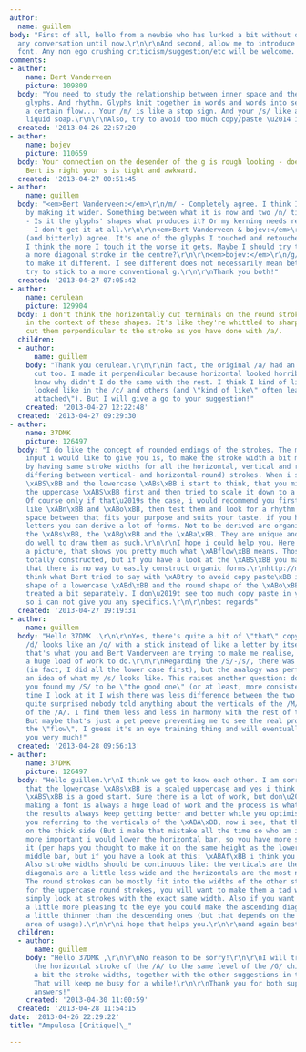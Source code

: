 ```yaml
---
author:
  name: guillem
body: "First of all, hello from a newbie who has lurked a bit without daring to join
  any conversation until now.\r\n\r\nAnd second, allow me to introduce my very first
  font. Any non ego crushing criticism/suggestion/etc will be welcome. Thanks![img:sites/default/files/old-images/typophile_5850.png]"
comments:
- author:
    name: Bert Vanderveen
    picture: 109809
  body: "You need to study the relationship between inner space and the space between
    glyphs. And rhythm. Glyphs knit together in words and words into sentences need
    a certain flow... Your /m/ is like a stop sign. And your /s/ like a splotch of
    liquid soap.\r\n\r\nAlso, try to avoid too much copy/paste \u2014 it impedes character."
  created: '2013-04-26 22:57:20'
- author:
    name: bojev
    picture: 110659
  body: Your connection on the desender of the g is rough looking - does not flow.
    Bert is right your s is tight and awkward.
  created: '2013-04-27 00:51:45'
- author:
    name: guillem
  body: "<em>Bert Vanderveen:</em>\r\n/m/ - Completely agree. I think I can save it
    by making it wider. Something between what it is now and two /n/ tied together.\r\nRhythm/flow
    - Is it the glyphs' shapes what produces it? Or my kerning needs revision too?\r\nCopy&paste
    - I don't get it at all.\r\n\r\n<em>Bert Vanderveen & bojev:</em>\r\n/s/ - Completely
    (and bitterly) agree. It's one of the glyphs I touched and retouched most, and
    I think the more I touch it the worse it gets. Maybe I should try to redo it with
    a more diagonal stroke in the centre?\r\n\r\n<em>bojev:</em>\r\n/g/ - I wanted
    to make it different. I see different does not necessarily mean better. I will
    try to stick to a more conventional g.\r\n\r\nThank you both!"
  created: '2013-04-27 07:05:42'
- author:
    name: cerulean
    picture: 129904
  body: I don't think the horizontally cut terminals on the round strokes are suitable
    in the context of these shapes. It's like they're whittled to sharp points. I'd
    cut them perpendicular to the stroke as you have done with /a/.
  children:
  - author:
      name: guillem
    body: "Thank you cerulean.\r\n\r\nIn fact, the original /a/ had an horizontal
      cut too. I made it perpendicular because horizontal looked horrible. I don't
      know why didn't I do the same with the rest. I think I kind of liked how it
      looked like in the /c/ and others (and \"kind of like\" often leads to \"feel
      attached\"). But I will give a go to your suggestion!"
    created: '2013-04-27 12:22:48'
  created: '2013-04-27 09:29:30'
- author:
    name: 37DMK
    picture: 126497
  body: "I do like the concept of rounded endings of the strokes. The most important
    input i would like to give you is, to make the stroke width a bit more continuous,
    by having same stroke widths for all the horizontal, vertical and round (of course
    differing between vertical- and horizontal-round) strokes. When i see the uppercase
    \xABS\xBB and the lowercase \xABs\xBB i start to think, that you might have drawn
    the uppercase \xABS\xBB first and then tried to scale it down to a lowercase \xABs\xBB.
    Of course only if that\u2019s the case, i would recommend you first to draw letters
    like \xABn\xBB and \xABo\xBB, then test them and look for a rhythm with the white
    space between that fits your purpose and suits your taste. if you have those two
    letters you can derive a lot of forms. Not to be derived are organic forms like
    the \xABs\xBB, the \xABg\xBB and the \xABa\xBB. They are unique and you would
    do well to draw them as such.\r\n\r\nI hope i could help you. Here is a link to
    a picture, that shows you pretty much what \xABflow\xBB means. Those letters look
    totally constructed, but if you have a look at the \xABS\xBB you may realize,
    that there is no way to easily construct organic forms.\r\nhttp://maxboam.files.wordpress.com/2011/08/thomasewingfrench-essentialsoflettering-1912-02.jpg\r\n\r\nI
    think what Bert tried to say with \xABtry to avoid copy paste\xBB is: The round
    shape of a lowercase \xABd\xBB and the round shape of the \xABo\xBB should be
    treated a bit separately. I don\u2019t see too much copy paste in your font myself,
    so i can not give you any specifics.\r\n\r\nbest regards"
  created: '2013-04-27 19:19:31'
- author:
    name: guillem
  body: "Hello 37DMK .\r\n\r\nYes, there's quite a bit of \"that\" copypaste, so <em>my
    /d/ looks like an /o/ with a stick instead of like a letter by itself?</em>. If
    that's what you and Bert Vanderveen are trying to make me realise, I think I have
    a huge load of work to do.\r\n\r\nRegarding the /S/-/s/, there was no scaling
    (in fact, I did all the lower case first), but the analogy was perfect to have
    an idea of what my /s/ looks like. This raises another question: does that mean
    you found my /S/ to be \"the good one\" (or at least, more consistent)? Every
    time I look at it I wish there was less difference between the two curves.\r\n\r\nI'm
    quite surprised nobody told anything about the verticals of the /M/ and the horizontal
    of the /A/. I find them less and less in harmony with the rest of the glyphs.
    But maybe that's just a pet peeve preventing me to see the real problems.\r\n\r\nRegarding
    the \"flow\", I guess it's an eye training thing and will eventually click.\r\n\r\nThank
    you very much!"
  created: '2013-04-28 09:56:13'
- author:
    name: 37DMK
    picture: 126497
  body: "Hello guillem.\r\nI think we get to know each other. I am sorry for assuming,
    that the lowercase \xABs\xBB is a scaled uppercase and yes i think the uppercase
    \xABS\xBB is a good start. Sure there is a lot of work, but don\u2019t worry,
    making a font is always a huge load of work and the process is what matters, because
    the results always keep getting better and better while you optimise your workflow.\r\n\r\nWhen
    you referring to the verticals of the \xABA\xBB, now i see, that they are a tad
    on the thick side (But i make that mistake all the time so who am i to tell) and
    more important i would lower the horizontal bar, so you have more space inside
    it (per haps you thought to make it on the same height as the lowercase \xABf\xBB
    middle bar, but if you have a look at this: \xABAf\xBB i think you get the picture).
    Also stroke widths should be continuous like: the verticals are the widest, the
    diagonals are a little less wide and the horizontals are the most narrow ones.
    The round strokes can be mostly fit into the widths of the other strokes, except
    for the uppercase round strokes, you will want to make them a tad wider when you
    simply look at strokes with the exact same width. Also if you want to make it
    a little more pleasing to the eye you could make the ascending diagonal strokes
    a little thinner than the descending ones (but that depends on the taste and the
    area of usage).\r\n\r\ni hope that helps you.\r\n\r\nand again best regards"
  children:
  - author:
      name: guillem
    body: "Hello 37DMK ,\r\n\r\nNo reason to be sorry!\r\n\r\nI will try to lower
      the horizontal stroke of the /A/ to the same level of the /G/ chin, and tweak
      a bit the stroke widths, together with the other suggestions in the thread.
      That will keep me busy for a while!\r\n\r\nThank you for both super elaborate
      answers!"
    created: '2013-04-30 11:00:59'
  created: '2013-04-28 11:54:15'
date: '2013-04-26 22:29:22'
title: "Ampulosa [Critique]\_"

---
```

